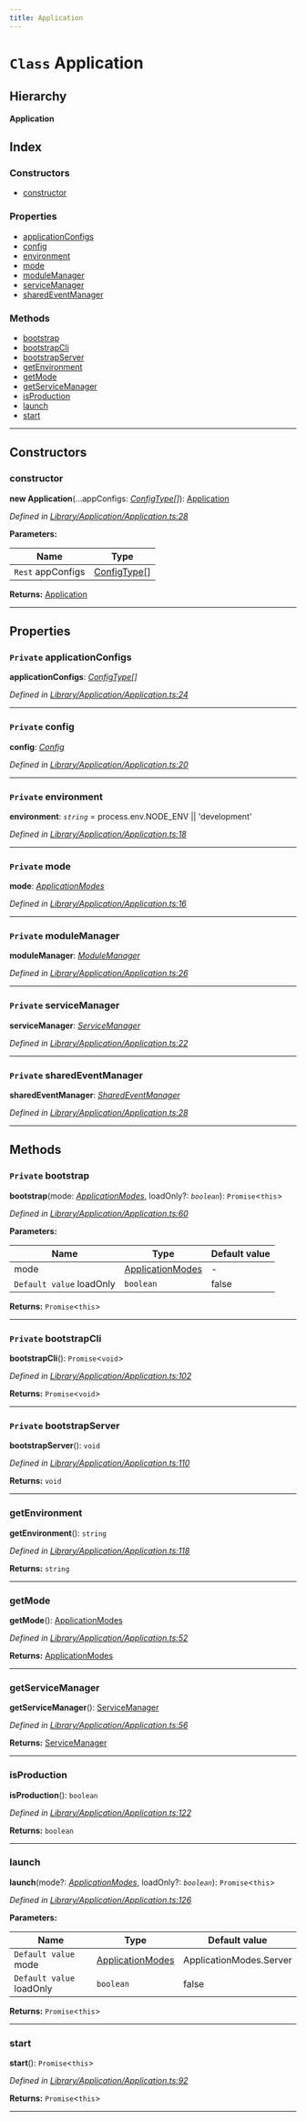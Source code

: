 ```yaml
---
title: Application
---
```


# `Class` Application

## Hierarchy

**Application**

## Index

### Constructors

* [constructor](application#constructor)

### Properties

* [applicationConfigs](application#applicationconfigs)
* [config](application#config)
* [environment](application#environment)
* [mode](application#mode)
* [moduleManager](application#modulemanager)
* [serviceManager](application#servicemanager)
* [sharedEventManager](application#sharedeventmanager)

### Methods

* [bootstrap](application#bootstrap)
* [bootstrapCli](application#bootstrapcli)
* [bootstrapServer](application#bootstrapserver)
* [getEnvironment](application#getenvironment)
* [getMode](application#getmode)
* [getServiceManager](application#getservicemanager)
* [isProduction](application#isproduction)
* [launch](application#launch)
* [start](application#start)

---

## Constructors

<a id="constructor"></a>

###  constructor

**new Application**(...appConfigs: *[ConfigType]()[]*): [Application](application)

*Defined in [Library/Application/Application.ts:28](https://github.com/SpoonX/stix/blob/55983b2/src/Library/Application/Application.ts#L28)*

**Parameters:**

| Name | Type |
| ------ | ------ |
| `Rest` appConfigs | [ConfigType]()[] |

**Returns:** [Application](application)

___

## Properties

<a id="applicationconfigs"></a>

### `Private` applicationConfigs

**applicationConfigs**: *[ConfigType]()[]*

*Defined in [Library/Application/Application.ts:24](https://github.com/SpoonX/stix/blob/55983b2/src/Library/Application/Application.ts#L24)*

___
<a id="config"></a>

### `Private` config

**config**: *[Config](config)*

*Defined in [Library/Application/Application.ts:20](https://github.com/SpoonX/stix/blob/55983b2/src/Library/Application/Application.ts#L20)*

___
<a id="environment"></a>

### `Private` environment

**environment**: *`string`* =  process.env.NODE_ENV || 'development'

*Defined in [Library/Application/Application.ts:18](https://github.com/SpoonX/stix/blob/55983b2/src/Library/Application/Application.ts#L18)*

___
<a id="mode"></a>

### `Private` mode

**mode**: *[ApplicationModes](../enums/applicationmodes)*

*Defined in [Library/Application/Application.ts:16](https://github.com/SpoonX/stix/blob/55983b2/src/Library/Application/Application.ts#L16)*

___
<a id="modulemanager"></a>

### `Private` moduleManager

**moduleManager**: *[ModuleManager](modulemanager)*

*Defined in [Library/Application/Application.ts:26](https://github.com/SpoonX/stix/blob/55983b2/src/Library/Application/Application.ts#L26)*

___
<a id="servicemanager"></a>

### `Private` serviceManager

**serviceManager**: *[ServiceManager](servicemanager)*

*Defined in [Library/Application/Application.ts:22](https://github.com/SpoonX/stix/blob/55983b2/src/Library/Application/Application.ts#L22)*

___
<a id="sharedeventmanager"></a>

### `Private` sharedEventManager

**sharedEventManager**: *[SharedEventManager](sharedeventmanager)*

*Defined in [Library/Application/Application.ts:28](https://github.com/SpoonX/stix/blob/55983b2/src/Library/Application/Application.ts#L28)*

___

## Methods

<a id="bootstrap"></a>

### `Private` bootstrap

**bootstrap**(mode: *[ApplicationModes](../enums/applicationmodes)*, loadOnly?: *`boolean`*): `Promise`<`this`>

*Defined in [Library/Application/Application.ts:60](https://github.com/SpoonX/stix/blob/55983b2/src/Library/Application/Application.ts#L60)*

**Parameters:**

| Name | Type | Default value |
| ------ | ------ | ------ |
| mode | [ApplicationModes](../enums/applicationmodes) | - |
| `Default value` loadOnly | `boolean` | false |

**Returns:** `Promise`<`this`>

___
<a id="bootstrapcli"></a>

### `Private` bootstrapCli

**bootstrapCli**(): `Promise`<`void`>

*Defined in [Library/Application/Application.ts:102](https://github.com/SpoonX/stix/blob/55983b2/src/Library/Application/Application.ts#L102)*

**Returns:** `Promise`<`void`>

___
<a id="bootstrapserver"></a>

### `Private` bootstrapServer

**bootstrapServer**(): `void`

*Defined in [Library/Application/Application.ts:110](https://github.com/SpoonX/stix/blob/55983b2/src/Library/Application/Application.ts#L110)*

**Returns:** `void`

___
<a id="getenvironment"></a>

###  getEnvironment

**getEnvironment**(): `string`

*Defined in [Library/Application/Application.ts:118](https://github.com/SpoonX/stix/blob/55983b2/src/Library/Application/Application.ts#L118)*

**Returns:** `string`

___
<a id="getmode"></a>

###  getMode

**getMode**(): [ApplicationModes](../enums/applicationmodes)

*Defined in [Library/Application/Application.ts:52](https://github.com/SpoonX/stix/blob/55983b2/src/Library/Application/Application.ts#L52)*

**Returns:** [ApplicationModes](../enums/applicationmodes)

___
<a id="getservicemanager"></a>

###  getServiceManager

**getServiceManager**(): [ServiceManager](servicemanager)

*Defined in [Library/Application/Application.ts:56](https://github.com/SpoonX/stix/blob/55983b2/src/Library/Application/Application.ts#L56)*

**Returns:** [ServiceManager](servicemanager)

___
<a id="isproduction"></a>

###  isProduction

**isProduction**(): `boolean`

*Defined in [Library/Application/Application.ts:122](https://github.com/SpoonX/stix/blob/55983b2/src/Library/Application/Application.ts#L122)*

**Returns:** `boolean`

___
<a id="launch"></a>

###  launch

**launch**(mode?: *[ApplicationModes](../enums/applicationmodes)*, loadOnly?: *`boolean`*): `Promise`<`this`>

*Defined in [Library/Application/Application.ts:126](https://github.com/SpoonX/stix/blob/55983b2/src/Library/Application/Application.ts#L126)*

**Parameters:**

| Name | Type | Default value |
| ------ | ------ | ------ |
| `Default value` mode | [ApplicationModes](../enums/applicationmodes) |  ApplicationModes.Server |
| `Default value` loadOnly | `boolean` | false |

**Returns:** `Promise`<`this`>

___
<a id="start"></a>

###  start

**start**(): `Promise`<`this`>

*Defined in [Library/Application/Application.ts:92](https://github.com/SpoonX/stix/blob/55983b2/src/Library/Application/Application.ts#L92)*

**Returns:** `Promise`<`this`>

___

